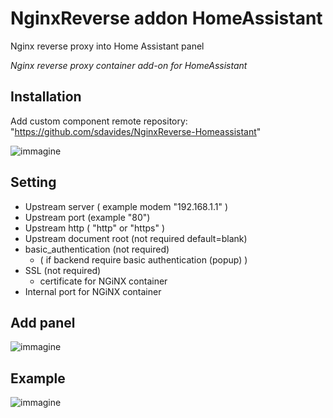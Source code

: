# NginxReverse addon HomeAssistant

  Nginx reverse proxy into Home Assistant panel

  *Nginx reverse proxy container add-on for HomeAssistant*

  ## Installation

Add custom component remote repository:
"https://github.com/sdavides/NginxReverse-Homeassistant"


   ![immagine](https://github.com/user-attachments/assets/1f100850-d7db-40ca-a036-97254154b408)

 ## Setting

  * Upstream server ( example modem "192.168.1.1" )
  * Upstream port (example "80")
  * Upstream http ( "http" or "https" )
  * Upstream document root (not required default=blank)
  * basic_authentication (not required)
      * ( if backend require basic authentication (popup) ) 
  * SSL (not required)
      * certificate for NGiNX container
  * Internal port for NGiNX container


## Add panel
![immagine](https://github.com/user-attachments/assets/c37d7568-1921-47c2-b3e4-3b7fc9400987)

## Example
![immagine](https://github.com/user-attachments/assets/16b00f62-9e0a-4461-8d2a-95f4acc93722)

